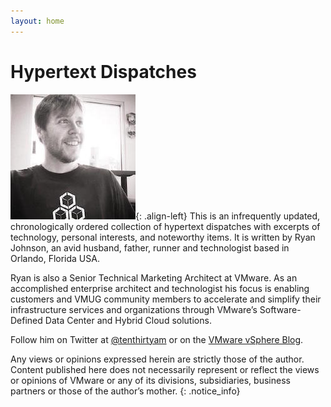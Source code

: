 ```yaml
---
layout: home
---
```



# Hypertext Dispatches

![image-left](/images/me.jpg){: .align-left} This is an infrequently updated, chronologically ordered collection of hypertext dispatches with excerpts of technology, personal interests, and noteworthy items. It is written by Ryan Johnson, an avid husband, father, runner and technologist based in Orlando, Florida USA.

Ryan is also a Senior Technical Marketing Architect at VMware. As an accomplished enterprise architect and technologist his focus is enabling customers and VMUG community members to accelerate and simplify their infrastructure services and organizations through VMware’s Software-Defined Data Center and Hybrid Cloud solutions.

Follow him on Twitter at <a href="http://twitter.com/tenthirtyam" title="@tenthirtyam" >@tenthirtyam</a> or on the <a href="http://blogs.vmware.com/vsphere/author/ryan_johnson/" title="VMware vSphere Blog">VMware vSphere Blog</a>.

Any views or opinions expressed herein are strictly those of the author. Content published here does not necessarily represent or reflect the views or opinions of VMware or any of its divisions, subsidiaries, business partners or those of the author’s mother.
{: .notice_info}
